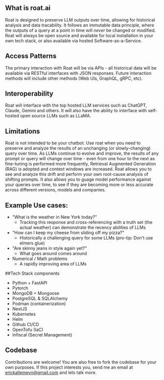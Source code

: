 ## What is roat.ai
Roat is designed to preserve LLM outputs over time, allowing for historical analysis and data tracability. It follows an immutable data principle, where the outputs of a query at a point in time will *never* be changed or modified. Roat will always be open source and available for local installation in your own tech stack, or also available via hosted Software-as-a-Service.

## Access Patterns
The primary interaction with Roat will be via APIs - all historical data will be available via RESTful interfaces with JSON responses. Future interaction methods will include other methods (Web UIs, GraphQL, gRPC, etc). 

## Interoperability
Roat will interface with the top hosted LLM services such as ChatGPT, Claude, Gemini and others. It will also have the ability to interface with self-hosted open source LLMs such as LLaMA.

## Limitations
Roat is not intended to be your chatbot. Use roat when you need to preserve and analyze the results of an unchanging (or slowly-changing) query over time. As LLMs continue to evolve and improve, the results of any prompt or query will change over time - even from one hour to the next as fine-tuning is performed more frequently, Retrieval Augmented Generation (RAG) is adopted and context windows are increased. Roat allows you to see and analyze this drift and perform your own root-cause analysis of shifting prompts. It also allows you to guage model performance against your queries over time, to see if they are becoming more or less accurate across different versions, models and companies. 

## Example Use cases:
- "What is the weather in New York today?"
    * Tracking this response and cross-referencing with a truth set (the actual weather) can demonstrate the recency abilities of LLMs
- "How can I keep my cheese from sliding off my pizza?"
    * Historically a challenging query for some LLMs (pro-tip: Don't use elmers glue)
- "Are skinny jeans in style again yet?"
    * What goes around comes around
- Numerical / Math problems
    * A rapidly improving area of LLMs

##Tech Stack components
- Python + FastAPI
- Pytorch
- MongoDB + Mongoose
- PostgreSQL & SQLAlchemy
- Podman (containerization)
- NextJS
- Kubernetes
- Helm
- Github CI/CD
- OpenTofu (IaC)
- Infiscal (Secret Management)

## Codebase
Contributions are welcome! You are also free to fork the codebase for your own purposes. If this project interests you, send me an email at erickallemeyn@gmail.com and lets talk more.
